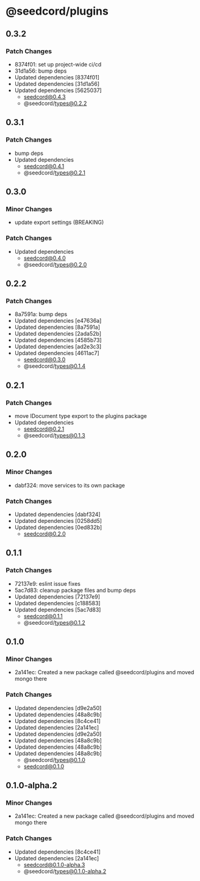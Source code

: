 # @seedcord/plugins

## 0.3.2

### Patch Changes

- 8374f01: set up project-wide ci/cd
- 31d1a56: bump deps
- Updated dependencies [8374f01]
- Updated dependencies [31d1a56]
- Updated dependencies [5625037]
    - seedcord@0.4.3
    - @seedcord/types@0.2.2

## 0.3.1

### Patch Changes

- bump deps
- Updated dependencies
    - seedcord@0.4.1
    - @seedcord/types@0.2.1

## 0.3.0

### Minor Changes

- update export settings (BREAKING)

### Patch Changes

- Updated dependencies
    - seedcord@0.4.0
    - @seedcord/types@0.2.0

## 0.2.2

### Patch Changes

- 8a7591a: bump deps
- Updated dependencies [e47636a]
- Updated dependencies [8a7591a]
- Updated dependencies [2ada52b]
- Updated dependencies [4585b73]
- Updated dependencies [ad2e3c3]
- Updated dependencies [4611ac7]
    - seedcord@0.3.0
    - @seedcord/types@0.1.4

## 0.2.1

### Patch Changes

- move IDocument type export to the plugins package
- Updated dependencies
    - seedcord@0.2.1
    - @seedcord/types@0.1.3

## 0.2.0

### Minor Changes

- dabf324: move services to its own package

### Patch Changes

- Updated dependencies [dabf324]
- Updated dependencies [0258dd5]
- Updated dependencies [0ed832b]
    - seedcord@0.2.0

## 0.1.1

### Patch Changes

- 72137e9: eslint issue fixes
- 5ac7d83: cleanup package files and bump deps
- Updated dependencies [72137e9]
- Updated dependencies [c188583]
- Updated dependencies [5ac7d83]
    - seedcord@0.1.1
    - @seedcord/types@0.1.2

## 0.1.0

### Minor Changes

- 2a141ec: Created a new package called @seedcord/plugins and moved mongo there

### Patch Changes

- Updated dependencies [d9e2a50]
- Updated dependencies [48a8c9b]
- Updated dependencies [8c4ce41]
- Updated dependencies [2a141ec]
- Updated dependencies [d9e2a50]
- Updated dependencies [48a8c9b]
- Updated dependencies [48a8c9b]
- Updated dependencies [48a8c9b]
    - @seedcord/types@0.1.0
    - seedcord@0.1.0

## 0.1.0-alpha.2

### Minor Changes

- 2a141ec: Created a new package called @seedcord/plugins and moved mongo there

### Patch Changes

- Updated dependencies [8c4ce41]
- Updated dependencies [2a141ec]
    - seedcord@0.1.0-alpha.3
    - @seedcord/types@0.1.0-alpha.2
